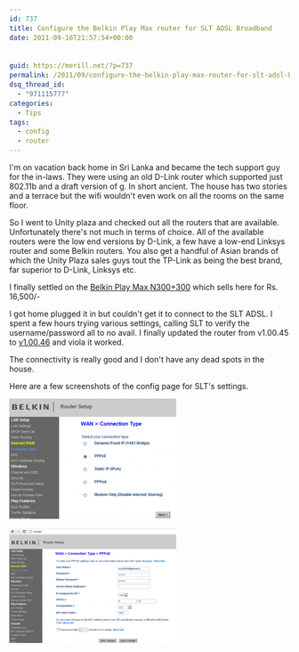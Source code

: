 ```yaml
---
id: 737
title: Configure the Belkin Play Max router for SLT ADSL Broadband
date: 2011-09-16T21:57:54+00:00


guid: https://merill.net/?p=737
permalink: /2011/09/configure-the-belkin-play-max-router-for-slt-adsl-broadband/
dsq_thread_id:
  - "971115777"
categories:
  - Tips
tags:
  - config
  - router
---
```

I'm on vacation back home in Sri Lanka and became the tech support guy for the in-laws. They were using an old D-Link router which supported just 802.11b and a draft version of g. In short ancient. The house has two stories and a terrace but the wifi wouldn't even work on all the rooms on the same floor.

So I went to Unity plaza and checked out all the routers that are available. Unfortunately there's not much in terms of choice. All of the available routers were the low end versions by D-Link, a few have a low-end Linksys router and some Belkin routers. You also get a handful of Asian brands of which the Unity Plaza sales guys tout the TP-Link as being the best brand, far superior to D-Link, Linksys etc.

I finally settled on the <a href="http://www.belkin.com/IWCatProductPage.process?Product_Id=522112">Belkin Play Max N300+300</a> which sells here for Rs. 16,500/-

I got home plugged it in but couldn't get it to connect to the SLT ADSL. I spent a few hours trying various settings, calling SLT to verify the username/password all to no avail. I finally updated the router from v1.00.45 to <a href="http://en-au-support.belkin.com/app/answers/detail/a_id/4624/~/f7d4401au-play-max-wireless-modem-router---firmware-update">v1.00.46</a> and viola it worked.

The connectivity is really good and I don't have any dead spots in the house.

Here are a few screenshots of the config page for SLT's settings.

<a href="https://merill.net/wp-content/uploads/2011/09/Belkin-Router-Config-PPPoE.png"><img class="alignnone size-medium wp-image-739" title="Belkin-Router-Config-PPPoE" src="/wp-content/uploads/2011/09/Belkin-Router-Config-PPPoE-300x216.png" alt="" width="300" height="216" /></a>

<a href="https://merill.net/wp-content/uploads/2011/09/Belkin-Router-Config-PPPoE-VPI-VCI.png"><img class="alignnone size-medium wp-image-740" title="Belkin-Router-Config-PPPoE-VPI-VCI" src="/wp-content/uploads/2011/09/Belkin-Router-Config-PPPoE-VPI-VCI-300x206.png" alt="" width="300" height="206" /></a>